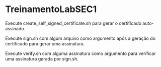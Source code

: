 # TreinamentoLabSEC1

Execute create_self_signed_certificate.sh para gerar o certificado auto-assinado.

Execute sign.sh com algum arquivo como argumento após a geração do certificado para gerar uma assinatura.

Execute verify.sh com alguma assinatura como argumento para verificar uma assinatura gerada por sign.sh.
